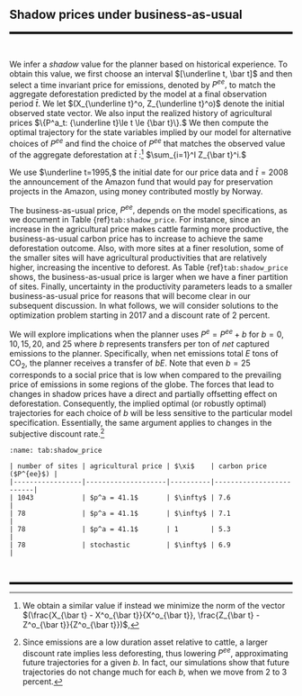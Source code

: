 

## Shadow prices under business-as-usual

<hr style="height:4px; background-color:black; border:none;">

<br>

We infer a *shadow* value for the planner based on historical
experience. To obtain this value, we first choose an interval
$[\underline t,  \bar t]$ and then select a time invariant price for
emissions, denoted by $P^{ee},$ to match the aggregate deforestation
predicted by the model at a final observation period $\bar t.$ We let
$(X_{\underline t}^o, Z_{\underline t}^o)$ denote the initial observed
state vector. We also input the realized history of agricultural prices
$\{P^a_t: {\underline t}\le t \le {\bar t}\}.$ We then compute the
optimal trajectory for the state variables implied by our model for
alternative choices of $P^{ee}$ and find the choice of $P^{ee}$ that
matches the observed value of the aggregate deforestation at $\bar t$
:[^2] $\sum_{i=1}^I Z_{\bar t}^i.$

We use $\underline t=1995,$ the initial date for our price data and
$\bar t = 2008$ the announcement of the Amazon fund that would pay for
preservation projects in the Amazon, using money contributed mostly by
Norway.

The business-as-usual price, $P^{ee},$ depends on the model
specifications, as we document in Table
{ref}`tab:shadow_price`. For instance, since an increase in the
agricultural price makes cattle farming more productive, the
business-as-usual carbon price has to increase to achieve the same
deforestation outcome. Also, with more sites at a finer resolution, some
of the smaller sites will have agricultural productivities that are
relatively higher, increasing the incentive to deforest. As Table 
{ref}`tab:shadow_price` shows, the business-as-usual price is
larger when we have a finer partition of sites. Finally, uncertainty in
the productivity parameters leads to a smaller business-as-usual price
for reasons that will become clear in our subsequent discussion. In what
follows, we will consider solutions to the optimization problem starting
in 2017 and a discount rate of 2 percent.

We will explore implications when the planner uses $P^e=P^{ee}+b$ for
$b=0, 10,15, 20,$ and $25$ where $b$ represents transfers per ton of
*net* captured emissions to the planner. Specifically, when net
emissions total $E$ tons of CO$_2,$ the planner receives a transfer of
$bE$. Note that even $b=25$ corresponds to a social price that is low
when compared to the prevailing price of emissions in some regions of
the globe. The forces that lead to changes in shadow prices have a
direct and partially offsetting effect on deforestation. Consequently,
the implied optimal (or robustly optimal) trajectories for each choice
of $b$ will be less sensitive to the particular model specification.
Essentially, the same argument applies to changes in the subjective
discount rate.[^3]

```{table}  Business-as-usual prices
:name: tab:shadow_price

| number of sites | agricultural price | $\xi$    | carbon price ($P^{ee}$) |
|-----------------|--------------------|----------|-------------------------|
| 1043            | $p^a = 41.1$       | $\infty$ | 7.6                     |
| 78              | $p^a = 41.1$       | $\infty$ | 7.1                     |
| 78              | $p^a = 41.1$       | 1        | 5.3                     |
| 78              | stochastic         | $\infty$ | 6.9                     |
```



<br>
<hr style="height:4px; background-color:black; border:none;">

[^1]: We thank Pengyu Chen, Bin Cheng, Patricio Hernandez, João Pedro
    Vieira, Daniel (Samuel) Zhao for their expert research assistance
    and to Joanna Harris and Diana Petrova for their helpful comments
    and to Carmen Quinn for editorial assistance. Assunção's research
    was supported by the Climate-Policy Initiative-Brazil, Hansen's
    research was supported in part by the Griffin Applied Economics
    Incubator Project on Policy-making in an Uncertain World and by an
    EPIC/Argonne National Laboratory collaboration award, and
    Scheinkman's research was supported in part by the Columbia Climate
    School.

[^2]: We obtain a similar value if instead we minimize the norm of the
    vector
    $(\frac{X_{\bar t} - X^o_{\bar t}}{X^o_{\bar t}}, \frac{Z_{\bar t} - Z^o_{\bar t}}{Z^o_{\bar t}})$,

[^3]: Since emissions are a low duration asset relative to cattle, a
    larger discount rate implies less deforesting, thus lowering
    $P^{ee}$, approximating future trajectories for a given $b.$ In
    fact, our simulations show that future trajectories do not change
    much for each $b,$ when we move from 2 to 3 percent.
